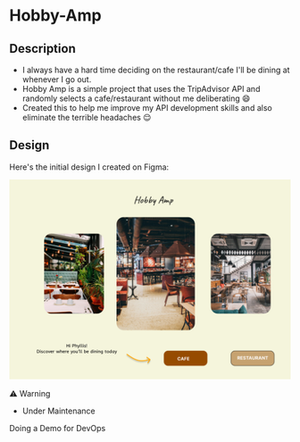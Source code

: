 # Hobby-Amp

## Description
- I always have a hard time deciding on the restaurant/cafe I'll be dining at whenever I go out. 
- Hobby Amp is a simple project that uses the TripAdvisor API and randomly selects a cafe/restaurant without me deliberating :smile: 
- Created this to help me improve my API development skills and also eliminate the terrible headaches 😌

## Design
Here's the initial design I created on Figma:

![HobbyAmp Design](assets/images/Hobby_Amp_Design.png)

⚠️ Warning
- Under Maintenance

Doing a Demo for DevOps
